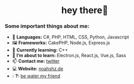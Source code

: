 <!--**noahshz/noahshz** is a ✨ _special_ ✨ repository because its `README.md` (this file) appears on your GitHub profile.-->

<h1 align="center">hey there🦦</h1>

### Some important things about me:

- 🌱 **Languages:** C#, PHP, HTML, CSS, Python, Javascript
- 🖼 **Frameworks:** CakePHP, Node.js, Express.js
- 🧠 **Currently learning:** C++
- 🔭 **I’m about to learn:** Electron.js, React.js, Vue.js, Sass
- 📫 **Contact me:** [twitter](https://twitter.com/noahshz)
- 💻 **Website:** [noahshz.de](https://noahshz.de)
- 💧 **?:** [be water my friend](https://www.youtube.com/watch?v=cJMwBwFj5nQ&ab_channel=TerryLeeMcBride)
